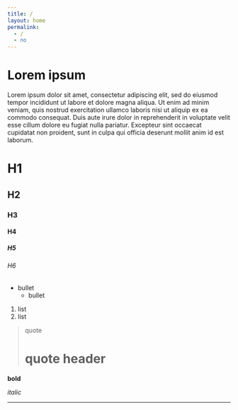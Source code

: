 ```yaml
---
title: /
layout: home
permalink: 
  - /
  - no
---
```




# Lorem ipsum

Lorem ipsum dolor sit amet, consectetur adipiscing elit, sed do eiusmod tempor incididunt ut labore et dolore magna aliqua. Ut enim ad minim veniam, quis nostrud exercitation ullamco laboris nisi ut aliquip ex ea commodo consequat. Duis aute irure dolor in reprehenderit in voluptate velit esse cillum dolore eu fugiat nulla pariatur. Excepteur sint occaecat cupidatat non proident, sunt in culpa qui officia deserunt mollit anim id est laborum.

# H1

## H2

### H3

#### H4

##### H5

###### H6

- bullet
  - bullet
1. list
2. list

> quote
> # quote header


**bold**

*italic*

---

